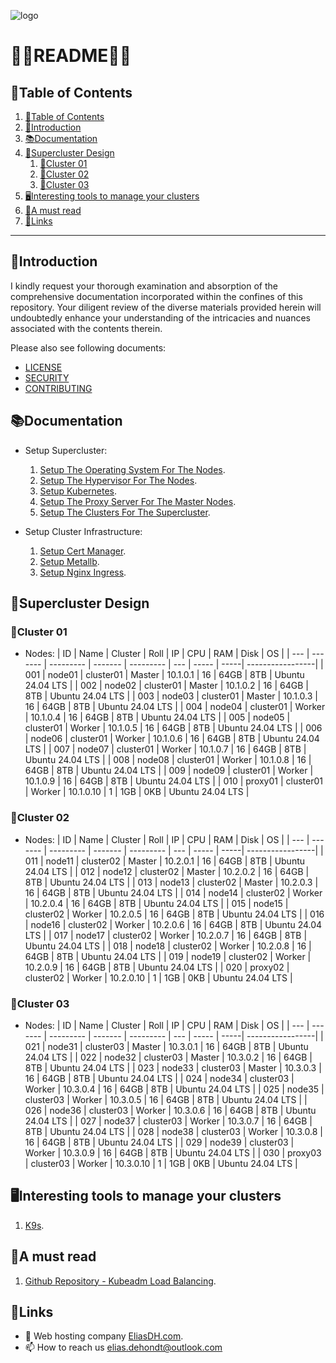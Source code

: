 ![logo](https://eliasdh.com/assets/media/images/logo-github.png)
# 💙🤍README🤍💙

## 📘Table of Contents

1. [📘Table of Contents](#📘table-of-contents)
2. [🖖Introduction](#🖖introduction)
3. [📚Documentation](#📚documentation)
4. [🌌Supercluster Design](#🌌supercluster-design)
    1. [🌌Cluster 01](#🌌cluster-01)
    2. [🌌Cluster 02](#🌌cluster-02)
    3. [🌌Cluster 03](#🌌cluster-03)
5. [🖥️Interesting tools to manage your clusters](#🖥️interesting-tools-to-manage-your-clusters)
6. [📜A must read](#📜a-must-read)
7. [🔗Links](#🔗links)

---

## 🖖Introduction

I kindly request your thorough examination and absorption of the comprehensive documentation incorporated within the confines of this repository. Your diligent review of the diverse materials provided herein will undoubtedly enhance your understanding of the intricacies and nuances associated with the contents therein.

Please also see following documents:
- [LICENSE](LICENSE.md)
- [SECURITY](SECURITY.md)
- [CONTRIBUTING](CONTRIBUTING.md)

## 📚Documentation

- Setup Supercluster:
    1. [Setup The Operating System For The Nodes](Documentation/Setup-OS.md).
    2. [Setup The Hypervisor For The Nodes](Documentation/Setup-Hypervisor.md).
    3. [Setup Kubernetes](Documentation/Setup-Kubernetes.md).
    4. [Setup The Proxy Server For The Master Nodes](Documentation/Setup-Proxy.md).
    5. [Setup The Clusters For The Supercluster](Documentation/Setup-Clusters.md).

- Setup Cluster Infrastructure:
    1. [Setup Cert Manager](Documentation/Setup-CertManager.md).
    2. [Setup Metallb](Documentation/Setup-Metallb.md).
    3. [Setup Nginx Ingress](Documentation/Setup-NginxIngress.md).

## 🌌Supercluster Design

### 🌌Cluster 01

- Nodes:
    | ID  | Name    | Cluster   | Roll    | IP        | CPU | RAM   | Disk | OS               |
    | --- | ------- | --------- | ------- | --------- | --- | ----- | -----| -----------------|
    | 001 | node01  | cluster01 | Master  | 10.1.0.1  | 16  | 64GB  | 8TB  | Ubuntu 24.04 LTS |
    | 002 | node02  | cluster01 | Master  | 10.1.0.2  | 16  | 64GB  | 8TB  | Ubuntu 24.04 LTS |
    | 003 | node03  | cluster01 | Master  | 10.1.0.3  | 16  | 64GB  | 8TB  | Ubuntu 24.04 LTS |
    | 004 | node04  | cluster01 | Worker  | 10.1.0.4  | 16  | 64GB  | 8TB  | Ubuntu 24.04 LTS |
    | 005 | node05  | cluster01 | Worker  | 10.1.0.5  | 16  | 64GB  | 8TB  | Ubuntu 24.04 LTS |
    | 006 | node06  | cluster01 | Worker  | 10.1.0.6  | 16  | 64GB  | 8TB  | Ubuntu 24.04 LTS |
    | 007 | node07  | cluster01 | Worker  | 10.1.0.7  | 16  | 64GB  | 8TB  | Ubuntu 24.04 LTS |
    | 008 | node08  | cluster01 | Worker  | 10.1.0.8  | 16  | 64GB  | 8TB  | Ubuntu 24.04 LTS |
    | 009 | node09  | cluster01 | Worker  | 10.1.0.9  | 16  | 64GB  | 8TB  | Ubuntu 24.04 LTS |
    | 010 | proxy01 | cluster01 | Worker  | 10.1.0.10 | 1   | 1GB   | 0KB  | Ubuntu 24.04 LTS |

### 🌌Cluster 02

- Nodes:
    | ID  | Name    | Cluster   | Roll    | IP        | CPU | RAM   | Disk | OS               |
    | --- | ------- | --------- | ------- | --------- | --- | ----- | -----| -----------------|
    | 011 | node11  | cluster02 | Master  | 10.2.0.1  | 16  | 64GB  | 8TB  | Ubuntu 24.04 LTS |
    | 012 | node12  | cluster02 | Master  | 10.2.0.2  | 16  | 64GB  | 8TB  | Ubuntu 24.04 LTS |
    | 013 | node13  | cluster02 | Master  | 10.2.0.3  | 16  | 64GB  | 8TB  | Ubuntu 24.04 LTS |
    | 014 | node14  | cluster02 | Worker  | 10.2.0.4  | 16  | 64GB  | 8TB  | Ubuntu 24.04 LTS |
    | 015 | node15  | cluster02 | Worker  | 10.2.0.5  | 16  | 64GB  | 8TB  | Ubuntu 24.04 LTS |
    | 016 | node16  | cluster02 | Worker  | 10.2.0.6  | 16  | 64GB  | 8TB  | Ubuntu 24.04 LTS |
    | 017 | node17  | cluster02 | Worker  | 10.2.0.7  | 16  | 64GB  | 8TB  | Ubuntu 24.04 LTS |
    | 018 | node18  | cluster02 | Worker  | 10.2.0.8  | 16  | 64GB  | 8TB  | Ubuntu 24.04 LTS |
    | 019 | node19  | cluster02 | Worker  | 10.2.0.9  | 16  | 64GB  | 8TB  | Ubuntu 24.04 LTS |
    | 020 | proxy02 | cluster02 | Worker  | 10.2.0.10 | 1   | 1GB   | 0KB  | Ubuntu 24.04 LTS |

### 🌌Cluster 03

- Nodes:
    | ID  | Name    | Cluster   | Roll    | IP        | CPU | RAM   | Disk | OS               |
    | --- | ------- | --------- | ------- | --------- | --- | ----- | -----| -----------------|
    | 021 | node31  | cluster03 | Master  | 10.3.0.1  | 16  | 64GB  | 8TB  | Ubuntu 24.04 LTS |
    | 022 | node32  | cluster03 | Master  | 10.3.0.2  | 16  | 64GB  | 8TB  | Ubuntu 24.04 LTS |
    | 023 | node33  | cluster03 | Master  | 10.3.0.3  | 16  | 64GB  | 8TB  | Ubuntu 24.04 LTS |
    | 024 | node34  | cluster03 | Worker  | 10.3.0.4  | 16  | 64GB  | 8TB  | Ubuntu 24.04 LTS |
    | 025 | node35  | cluster03 | Worker  | 10.3.0.5  | 16  | 64GB  | 8TB  | Ubuntu 24.04 LTS |
    | 026 | node36  | cluster03 | Worker  | 10.3.0.6  | 16  | 64GB  | 8TB  | Ubuntu 24.04 LTS |
    | 027 | node37  | cluster03 | Worker  | 10.3.0.7  | 16  | 64GB  | 8TB  | Ubuntu 24.04 LTS |
    | 028 | node38  | cluster03 | Worker  | 10.3.0.8  | 16  | 64GB  | 8TB  | Ubuntu 24.04 LTS |
    | 029 | node39  | cluster03 | Worker  | 10.3.0.9  | 16  | 64GB  | 8TB  | Ubuntu 24.04 LTS |
    | 030 | proxy03 | cluster03 | Worker  | 10.3.0.10 | 1   | 1GB   | 0KB  | Ubuntu 24.04 LTS |

## 🖥️Interesting tools to manage your clusters

1. [K9s](Documentation/Setup-K9s.md).

## 📜A must read

1. [Github Repository - Kubeadm Load Balancing](https://github.com/kubernetes/kubeadm/blob/main/docs/ha-considerations.md#options-for-software-load-balancing).

## 🔗Links
- 👯 Web hosting company [EliasDH.com](https://eliasdh.com).
- 📫 How to reach us elias.dehondt@outlook.com
